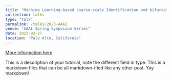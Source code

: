 ```yaml
---
title: "Machine Learning-based coarse-scale Identification and bifurcation analysis for modelling Tipping Points: a financial market Agent-Based illustration"
collection: talks
type: "Talk"
permalink: /talks/2023-AAAI
venue: "AAAI Spring Symposium Series"
date: 2023-03-27
location: "Palo Alto, California"
---
```


[More information here](http://exampleurl.com)

This is a description of your tutorial, note the different field in type. This is a markdown files that can be all markdown-ified like any other post. Yay markdown!
